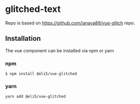 # glitched-text

Repo is based on https://github.com/ianaya89/vue-glitch repo.

## Installation
The vue component can be installed via npm or yarn

### npm 
```
$ npm install @eli5/vue-glitched
```

### yarn
```
yarn add @eli5/vue-glitched
```
